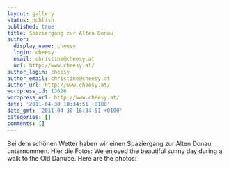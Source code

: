 ```yaml
---
layout: gallery
status: publish
published: true
title: Spaziergang zur Alten Donau
author:
  display_name: cheesy
  login: cheesy
  email: christine@cheesy.at
  url: http://www.cheesy.at/
author_login: cheesy
author_email: christine@cheesy.at
author_url: http://www.cheesy.at/
wordpress_id: 13626
wordpress_url: http://www.cheesy.at/
date: '2011-04-30 18:34:51 +0100'
date_gmt: '2011-04-30 16:34:51 +0100'
categories: []
comments: []
---
```

<!--:de-->Bei dem schönen Wetter haben wir einen Spaziergang zur Alten Donau unternommen. Hier die Fotos:
<!--:--><!--:en-->We enjoyed the beautiful sunny day during a walk to the Old Danube. Here are the photos:
<!--:-->
